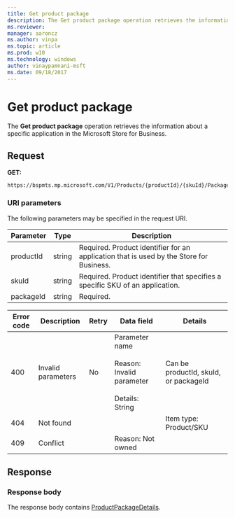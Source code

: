 ```yaml
---
title: Get product package
description: The Get product package operation retrieves the information about a specific application in the Microsoft Store for Business.
ms.reviewer: 
manager: aaroncz
ms.author: vinpa
ms.topic: article
ms.prod: w10
ms.technology: windows
author: vinaypamnani-msft
ms.date: 09/18/2017
---
```


# Get product package

The **Get product package** operation retrieves the information about a specific application in the Microsoft Store for Business.

## Request

**GET:**

```http
https://bspmts.mp.microsoft.com/V1/Products/{productId}/{skuId}/Packages/{packageId}
```

### URI parameters

The following parameters may be specified in the request URI.

|Parameter|Type|Description|
|--- |--- |--- |
|productId|string|Required. Product identifier for an application that is used by the Store for Business.|
|skuId|string|Required. Product identifier that specifies a specific SKU of an application.|
|packageId|string|Required.|

|Error code|Description|Retry|Data field|Details|
|--- |--- |--- |--- |--- |
|400|Invalid parameters|No|Parameter name <br/> <br/>Reason: Invalid parameter <br/> <br/>Details: String|Can be productId, skuId, or packageId|
|404|Not found|||Item type: Product/SKU|
|409|Conflict||Reason: Not owned||

## Response

### Response body

The response body contains [ProductPackageDetails](data-structures-windows-store-for-business.md#productpackagedetails).

 






